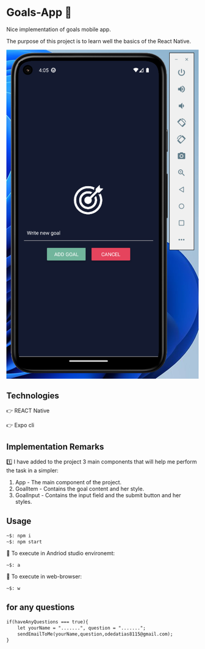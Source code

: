 # Goals-App 🎯

Nice implementation of goals mobile app.

The purpose of this project is to learn well the basics of the React Native.

![Goals.png](Goals.png)

## Technologies

👉 REACT Native

👉 Expo cli

## Implementation Remarks

1️⃣ I have added to the project 3 main components that will help me perform the task in a simpler:
1. App - The main component of the project.
2. GoalItem - Contains the goal content and her style.
3. GoalInput - Contains the input field and the submit button and her styles.

## Usage

```
~$: npm i
~$: npm start
```

🔹 To execute in Andriod studio environemt:

```
~$: a
```
🔹 To execute in web-browser:
```
~$: w
```

## for any questions

```
if(haveAnyQuestions === true){
    let yourName = ".......", question = ".......";
    sendEmailToMe(yourName,question,odedatias8115@gmail.com);
}
```
